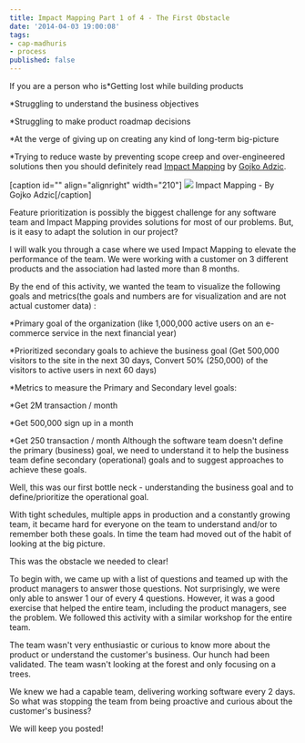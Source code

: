 ```yaml
---
title: Impact Mapping Part 1 of 4 - The First Obstacle
date: '2014-04-03 19:00:08'
tags:
- cap-madhuris
- process
published: false
---
```


If you are a person who is*Getting lost while building products

	
*Struggling to understand the business objectives

	
*Struggling to make product roadmap decisions

	
*At the verge of giving up on creating any kind of long-term big-picture

	
*Trying to reduce waste by preventing scope creep and over-engineered solutions
then you should definitely read 
[Impact Mapping](http://impactmapping.org/book.php) by 
[Gojko Adzic](http://gojko.net/about/).

[caption id="" align="alignright" width="210"]
[![](http://impactmapping.org/site/cover500.png)](http://impactmapping.org) Impact Mapping - By Gojko Adzic[/caption]

Feature prioritization is possibly the biggest challenge for any software team and Impact Mapping provides solutions for most of our problems. But, is it easy to adapt the solution in our project?

I will walk you through a case where we used Impact Mapping to elevate the performance of the team. We were working with a customer on 3 different products and the association had lasted more than 8 months.


By the end of this activity, we wanted the team to visualize the following goals and metrics(the goals and numbers are for visualization and are not actual customer data) : 

*Primary goal of the organization (like 1,000,000 active users on an e-commerce service in the next financial year)

	
*Prioritized secondary goals to achieve the business goal (Get 500,000 visitors to the site in the next 30 days, Convert 50% (250,000) of the visitors to active users in next 60 days)

	
*Metrics to measure the Primary and Secondary level goals:


*Get 2M transaction / month

	
*Get 500,000 sign up in a month

	
*Get 250 transaction / month
Although the software team doesn't define the primary (business) goal, we need to understand it to help the business team define secondary (operational) goals and to suggest approaches to achieve these goals.


Well, this was our first bottle neck - understanding the business goal and to define/prioritize the operational goal. 

With tight schedules, multiple apps in production and a constantly growing team, it became hard for everyone on the team to understand and/or to remember both these goals. In time the team had moved out of the habit of looking at the big picture.


This was the obstacle we needed to clear!


To begin with, we came up with a list of questions and teamed up with the product managers to answer those questions. Not surprisingly, we were only able to answer 1 our of every 4 questions. However, it was a good exercise that helped the entire team, including the product managers, see the problem. We followed this activity with a similar workshop for the entire team.

The team wasn't very enthusiastic or curious to know more about the product or understand the customer's business. Our hunch had been validated. The team wasn't looking at the forest and only focusing on a trees.


We knew we had a capable team, delivering working software every 2 days. So what was stopping the team from being proactive and curious about the customer's business?

We will keep you posted!
